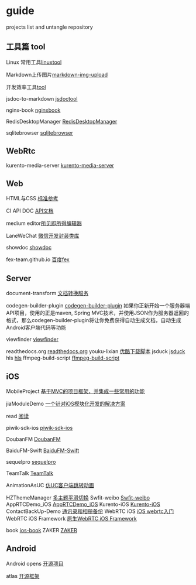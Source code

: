 # guide
projects list and untangle repository

## 工具篇 tool

Linux 常用工具[linuxtool](https://github.com/ondc/LinuxTool)

Markdown上传图片[markdown-img-upload](https://github.com/ondc/markdown-img-upload)

开发效率工具[tool](https://github.com/ondc/tool)

jsdoc-to-markdown [jsdoctool](https://github.com/ondc/jsdoc-to-markdown)

nginx-book [nginxbook](https://github.com/ondc/nginx-book)

RedisDesktopManager [RedisDesktopManager](https://github.com/ondc/RedisDesktopManager)

sqlitebrowser [sqlitebrowser](https://github.com/ondc/sqlitebrowser)

## WebRtc
kurento-media-server [kurento-media-server](https://github.com/ondc/kurento-media-server)

## Web

HTML与CSS [标准参考](https://github.com/ondc/google-html-css-style-guide)

CI API DOC [API文档](https://github.com/ondc/codeigniter_apidoc)

medium editor[所见即所得编辑器](https://github.com/ondc/medium-editor)

LaneWeChat [微信开发封装类库](https://github.com/ondc/LaneWeChat)

showdoc [showdoc](https://github.com/ondc/showdoc)

fex-team.github.io [百度fex](https://github.com/ondc/fex-team.github.io)

## Server

document-transform [文档转换服务](https://github.com/ondc/document-transform)

codegen-builder-plugin [codegen-builder-plugin](https://github.com/ondc/codegen-builder-plugin)
如果你正新开始一个服务器端API项目，使用的正是maven, Spring MVC技术，并使用JSON作为服务器返回的格式，那么codegen-builder-plugin将让你免费获得自动生成文档，自动生成Android客户端代码等功能

viewfinder [viewfinder](https://github.com/ondc/viewfinder)

readthedocs.org [readthedocs.org](https://github.com/ondc/readthedocs.org)
youku-lixian [优酷下载脚本](https://github.com/ondc/youku-lixian)
jsduck [jsduck](https://github.com/ondc/jsduck)
hls [hls](https://github.com/ondc/hls)
ffmpeg-build-script [ffmpeg-build-script](https://github.com/ondc/ffmpeg-build-script)

## iOS

MobileProject [基于MVC的项目框架，并集成一些常用的功能](https://github.com/ondc/MobileProject)

jiaModuleDemo [一个针对iOS模块化开发的解决方案](https://github.com/ondc/jiaModuleDemo)

read [阅读](https://github.com/ondc/YSX)

piwik-sdk-ios [piwik-sdk-ios](https://github.com/ondc/piwik-sdk-ios)

DoubanFM [DoubanFM](https://github.com/ondc/DoubanFM)

BaiduFM-Swift [BaiduFM-Swift](https://github.com/ondc/BaiduFM-Swift)

sequelpro [sequelpro](https://github.com/ondc/sequelpro)

TeamTalk [TeamTalk](https://github.com/ondc/TeamTalk)

AnimationAsUC [仿UC客户端跳转动画](https://github.com/ondc/AnimationAsUC)

HZThemeManager [多主题平滑切换](https://github.com/ondc/HZThemeManager)
Swfit-weibo [Swfit-weibo](https://github.com/ondc/Swfit-weibo)
AppRTCDemo_iOS [AppRTCDemo_iOS](https://github.com/ondc/AppRTCDemo_iOS)
Kurento-iOS [Kurento-iOS](https://github.com/ondc/Kurento-iOS)
ContactBackUp-Demo [通讯录和相册备份](https://github.com/ondc/ContactBackUp-Demo)
WebRTC iOS [iOS webrtc入门](https://github.com/ondc/WebRTC)
WebRTC iOS Framework [原生WebRTC iOS Framework](https://github.com/ondc/WebRTC-1)

book [ios-book](https://github.com/ondc/book)
ZAKER [ZAKER](https://github.com/ondc/ZAKER)

## Android

Android opens [开源项目](https://github.com/ondc/android-open-project)

atlas [开源框架](https://github.com/ondc/atlas)

